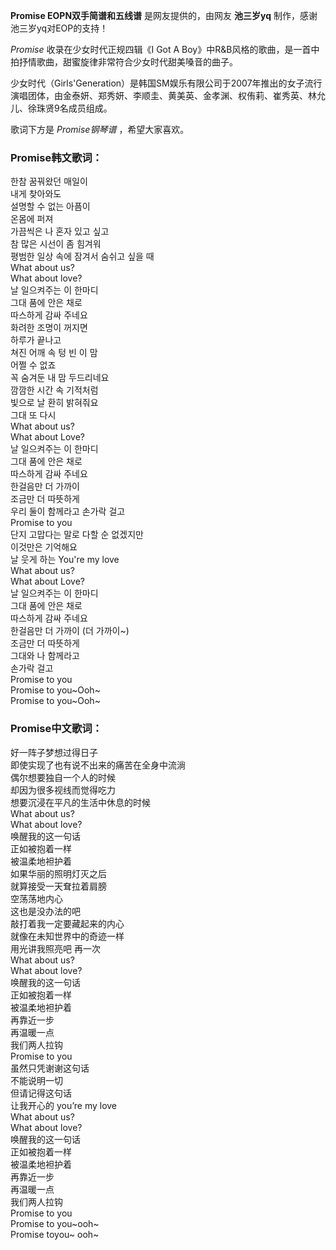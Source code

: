 

**Promise EOPN双手简谱和五线谱** 是网友提供的，由网友 **池三岁yq** 制作，感谢池三岁yq对EOP的支持！

_Promise_ 收录在少女时代正规四辑《I Got A Boy》中R&B风格的歌曲，是一首中拍抒情歌曲，甜蜜旋律非常符合少女时代甜美嗓音的曲子。

少女时代（Girls'Generation）是韩国SM娱乐有限公司于2007年推出的女子流行演唱团体，由金泰妍、郑秀妍、李顺圭、黄美英、金孝渊、权侑莉、崔秀英、林允儿、徐珠贤9名成员组成。

歌词下方是 _Promise钢琴谱_ ，希望大家喜欢。

### Promise韩文歌词：

한참 꿈꿔왔던 매일이  
내게 찾아와도  
설명할 수 없는 아픔이  
온몸에 퍼져  
가끔씩은 나 혼자 있고 싶고  
참 많은 시선이 좀 힘겨워  
평범한 일상 속에 잠겨서 숨쉬고 싶을 때  
What about us?  
What about love?  
날 일으켜주는 이 한마디  
그대 품에 안은 채로  
따스하게 감싸 주네요  
화려한 조명이 꺼지면  
하루가 끝나고  
쳐진 어깨 속 텅 빈 이 맘  
어쩔 수 없죠  
꼭 숨겨둔 내 맘 두드리네요  
깜깜한 시간 속 기적처럼  
빛으로 날 환히 밝혀줘요  
그대 또 다시  
What about us?  
What about Love?  
날 일으켜주는 이 한마디  
그대 품에 안은 채로  
따스하게 감싸 주네요  
한걸음만 더 가까이  
조금만 더 따뜻하게  
우리 둘이 함께라고 손가락 걸고  
Promise to you  
단지 고맙다는 말로 다할 순 없겠지만  
이것만은 기억해요  
날 웃게 하는 You're my love  
What about us?  
What about Love?  
날 일으켜주는 이 한마디  
그대 품에 안은 채로  
따스하게 감싸 주네요  
한걸음만 더 가까이 (더 가까이~)  
조금만 더 따뜻하게  
그대와 나 함께라고  
손가락 걸고  
Promise to you  
Promise to you~Ooh~  
Promise to you~Ooh~

### Promise中文歌词：

好一阵子梦想过得日子  
即使实现了也有说不出来的痛苦在全身中流淌  
偶尔想要独自一个人的时候  
却因为很多视线而觉得吃力  
想要沉浸在平凡的生活中休息的时候  
What about us?  
What about love?  
唤醒我的这一句话  
正如被抱着一样  
被温柔地袒护着  
如果华丽的照明灯灭之后  
就算接受一天耷拉着肩膀  
空荡荡地内心  
这也是没办法的吧  
敲打着我一定要藏起来的内心  
就像在未知世界中的奇迹一样  
用光讲我照亮吧 再一次  
What about us?  
What about love?  
唤醒我的这一句话  
正如被抱着一样  
被温柔地袒护着  
再靠近一步  
再温暖一点  
我们两人拉钩  
Promise to you  
虽然只凭谢谢这句话  
不能说明一切  
但请记得这句话  
让我开心的 you’re my love  
What about us?  
What about love?  
唤醒我的这一句话  
正如被抱着一样  
被温柔地袒护着  
再靠近一步  
再温暖一点  
我们两人拉钩  
Promise to you  
Promise to you~ooh~  
Promise toyou~ ooh~

